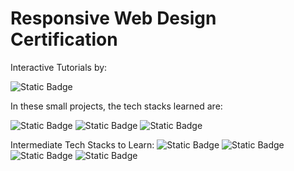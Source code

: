 <h1>Responsive Web Design Certification</h1>

Interactive Tutorials by:

![Static Badge](https://img.shields.io/badge/FreeCodeCamp-%230A0A23?style=flat-square&logo=freecodecamp)

In these small projects, the tech stacks learned are:

![Static Badge](https://img.shields.io/badge/HTML-%23fff?style=flat-square&logo=html5&logoColor=%23E34F26)
![Static Badge](https://img.shields.io/badge/CSS-%23fff?style=flat-square&logo=css3&logoColor=%231572B6)
![Static Badge](https://img.shields.io/badge/JavaScript-%23000?style=flat-square&logo=javascript&logoColor=%23F7DF1E)

Intermediate Tech Stacks to Learn:
![Static Badge](https://img.shields.io/badge/React-%23000?style=flat-square&logo=react&logoColor=%2361DAFB)
![Static Badge](https://img.shields.io/badge/Tailwind-%23000?style=flat-square&logo=tailwindcss&logoColor=%2306B6D4)
![Static Badge](https://img.shields.io/badge/Vite-%23000?style=flat-square&logo=vite&logoColor=%23646CFF)
![Static Badge](https://img.shields.io/badge/NextJS-%23fff?style=flat-square&logo=nextdotjs&logoColor=%23000)
